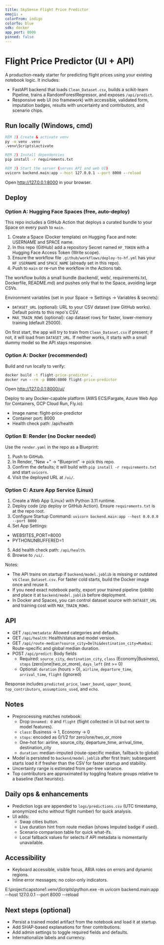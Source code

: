 ```yaml
---
title: SkySense Flight Price Predictor
emoji: ✈️
colorFrom: indigo
colorTo: blue
sdk: docker
app_port: 8000
pinned: false
---
```


# Flight Price Predictor (UI + API)

A production-ready starter for predicting flight prices using your existing notebook logic. It includes:

- FastAPI backend that loads `Clean_Dataset.csv`, builds a scikit-learn Pipeline, trains a RandomForestRegressor, and exposes `/api/predict`.
- Responsive web UI (no framework) with accessible, validated form, imputation badges, results with uncertainty and contributors, and scenario chips.

## Run locally (Windows, cmd)

```bat
REM 1) Create & activate venv
py -m venv .venv
.venv\Scripts\activate

REM 2) Install dependencies
pip install -r requirements.txt

REM 3) Start the server (serves API and web UI)
uvicorn backend.main:app --host 127.0.0.1 --port 8000 --reload
```

Open http://127.0.0.1:8000 in your browser.

## Deploy

### Option A: Hugging Face Spaces (free, auto-deploy)

This repo includes a GitHub Action that deploys a curated bundle to your Space on every push to `main`.

1) Create a Space (Docker template) on Hugging Face and note: USERNAME and SPACE name.
2) In this repo (GitHub) add a repository Secret named `HF_TOKEN` with a Hugging Face Access Token (Write scope).
3) Ensure the workflow file `.github/workflows/deploy-to-hf.yml` has your `HF_USERNAME` and `SPACE_NAME` (already set in this repo).
4) Push to `main` or re-run the workflow in the Actions tab.

The workflow builds a small bundle (backend/, web/, requirements.txt, Dockerfile, README.md) and pushes only that to the Space, avoiding large CSVs.

Environment variables (set in your Space → Settings → Variables & secrets):
- `DATASET_URL` (optional): URL to your CSV dataset (raw GitHub works). Default points to this repo's CSV.
- `MAX_TRAIN_ROWS` (optional): cap dataset rows for faster, lower-memory training (default 25000).

On first start, the app will try to train from `Clean_Dataset.csv` if present; if not, it will load from `DATASET_URL`. If neither works, it starts with a small dummy model so the API stays responsive.

### Option A: Docker (recommended)

Build and run locally to verify:

```cmd
docker build -t flight-price-predictor .
docker run --rm -p 8000:8000 flight-price-predictor
```

Open http://127.0.0.1:8000/ui/

Deploy to any Docker-capable platform (AWS ECS/Fargate, Azure Web App for Containers, GCP Cloud Run, Fly.io):

- Image name: flight-price-predictor
- Container port: 8000
- Health check path: /api/health

### Option B: Render (no Docker needed)

Use the `render.yaml` in the repo as a Blueprint:
1. Push to GitHub.
2. In Render, "New +" → "Blueprint" → pick this repo.
3. Confirm the defaults; it will build with `pip install -r requirements.txt` and start `uvicorn`.
4. Visit the deployed URL at `/ui/`.

### Option C: Azure App Service (Linux)

1. Create a Web App (Linux) with Python 3.11 runtime.
2. Deploy code (zip deploy or GitHub Action). Ensure `requirements.txt` is at the repo root.
3. Configure Startup Command:
  `uvicorn backend.main:app --host 0.0.0.0 --port 8000`
4. Set App Settings:
  - WEBSITES_PORT=8000
  - PYTHONUNBUFFERED=1
5. Add health check path: `/api/health`.
6. Browse to `/ui/`.

Notes:
- The API trains on startup if `backend/model.joblib` is missing or outdated vs `Clean_Dataset.csv`. For faster cold starts, build the Docker image once and reuse it.
- If you need exact notebook parity, export your trained pipeline (joblib) and place it at `backend/model.joblib` before deployment.
 - In Docker and Spaces, you can control dataset source with `DATASET_URL` and training cost with `MAX_TRAIN_ROWS`.

## API

- GET `/api/metadata`: Allowed categories and defaults.
- GET `/api/health`: Health/status and model version.
- GET `/api/route-median?source_city=Delhi&destination_city=Mumbai`: Route-specific and global median duration.
- POST `/api/predict`: Body fields
  - Required: `source_city`, `destination_city`, `class` (Economy|Business), `stops` (zero|one|two_or_more), `days_left` (int >= 0)
  - Optional: `duration` (hours > 0), `airline`, `departure_time`, `arrival_time`, `flight` (ignored)

Response includes `predicted_price`, `lower_bound`, `upper_bound`, `top_contributors`, `assumptions_used`, and `echo`.

## Notes

- Preprocessing matches notebook:
  - Drop `Unnamed: 0` and `flight` (flight collected in UI but not sent to model features).
  - `class`: Business -> 1, Economy -> 0
  - `stops`: encoded as 0/1/2 for zero/one/two_or_more
  - One-hot for: airline, source_city, departure_time, arrival_time, destination_city
  - `duration`: median-imputed (route-specific median, fallback to global)
- Model is persisted to `backend/model.joblib` after first train; subsequent starts load it if fresher than the CSV for faster startup and stability.
- Uncertainty range is estimated from per-tree variance.
- Top contributors are approximated by toggling feature groups relative to a baseline (fast heuristic).

## Daily ops & enhancements

- Prediction logs are appended to `logs/predictions.csv` (UTC timestamp, anonymized echo without flight number) for quick analysis.
- UI adds:
  - Swap cities button.
  - Live duration hint from route median (shows Imputed badge if used).
  - Scenario comparison table for quick what-ifs.
  - Local fallback values for selects if API metadata is momentarily unavailable.

## Accessibility

- Keyboard accessible, visible focus, ARIA roles on errors and dynamic regions.
- Inline error messages; no color-only indicators.


E:\project\capstone1\.venv\Scripts\python.exe -m uvicorn backend.main:app --host 127.0.0.1 --port 8000 --reload

## Next steps (optional)

- Persist a trained model artifact from the notebook and load it at startup.
- Add SHAP-based explanations for finer contributions.
- Add admin settings to toggle required fields and defaults.
- Internationalize labels and currency.
